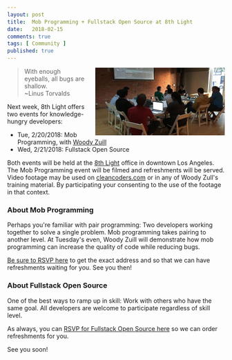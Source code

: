 ```yaml
---
layout: post
title:  Mob Programming + Fullstack Open Source at 8th Light
date:   2018-02-15
comments: true
tags: [ Community ]
published: true
---
```


<img style="margin-left:20px" src="/images/mob_programming.jpg" width="300" align="right" alt="Mob Programming - 8th Light - Woody Zull" title="Mob Programming - 8th Light - Woody Zull">

>With enough eyeballs, all bugs are shallow.<br/>~Linus Torvalds

Next week, 8th Light offers two events for knowledge-hungry developers:

* Tue, 2/20/2018: Mob Programming, with [Woody Zuill](https://scna.softwarecraftsmanship.org/#6)
* Wed, 2/21/2018: Fullstack Open Source

Both events will be held at the [8th Light](http://8thlight.com) office in downtown Los Angeles. The Mob Programming event will be filmed and refreshments will be served. Video footage may be used on [cleancoders.com](http://cleancoders.com) or in any of Woody Zull's training material. By participating your consenting to the use of the footage in that context.

<!--more-->

### About Mob Programming
Perhaps you're familiar with pair programming: Two developers working together to solve a single problem. Mob programming takes pairing to another level. At Tuesday's even, Woody Zuill will demonstrate how mob programming can increase the quality of code while reducing bugs.

[Be sure to RSVP here](https://www.meetup.com/LA-Software-Craftsmanship/events/247787129/) to get the exact address and so that we can have refreshments waiting for you. See you then!

### About Fullstack Open Source

One of the best ways to ramp up in skill: Work with others who have the same goal. All developers are welcome to participate regardless of skill level.

As always, you can [RSVP for Fullstack Open Source here](https://www.meetup.com/la-fullstack/events/xnkccpyxdbcc/) so we can order refreshments for you.

See you soon!
